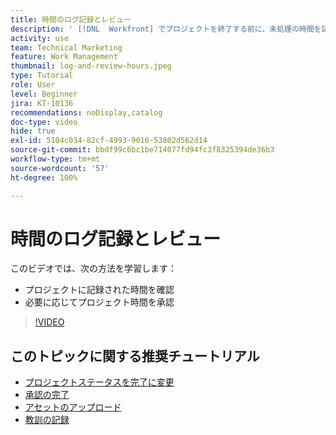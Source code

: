 ```yaml
---
title: 時間のログ記録とレビュー
description: ' [!DNL  Workfront] でプロジェクトを終了する前に、未処理の時間を記録し、記録された時間を確認します。'
activity: use
team: Technical Marketing
feature: Work Management
thumbnail: log-and-review-hours.jpeg
type: Tutorial
role: User
level: Beginner
jira: KT-10136
recommendations: noDisplay,catalog
doc-type: video
hide: true
exl-id: 5104c034-82cf-4993-9016-53802d562d14
source-git-commit: bbdf99c6bc1be714077fd94fc3f8325394de36b3
workflow-type: tm+mt
source-wordcount: '57'
ht-degree: 100%

---
```


# 時間のログ記録とレビュー

このビデオでは、次の方法を学習します：

* プロジェクトに記録された時間を確認
* 必要に応じてプロジェクト時間を承認

>[!VIDEO](https://video.tv.adobe.com/v/3441070/?quality=12&learn=on&enablevpops=1&captions=jpn)

## このトピックに関する推奨チュートリアル

* [プロジェクトステータスを完了に変更](/help/manage-work/projects/change-the-project-status.md)
* [承認の完了](/help/manage-work/close-a-project/complete-approvals.md)
* [アセットのアップロード](/help/manage-work/close-a-project/upload-assets.md)
* [教訓の記録](/help/manage-work/close-a-project/lessons-learned-from-closing-a-project.md)
